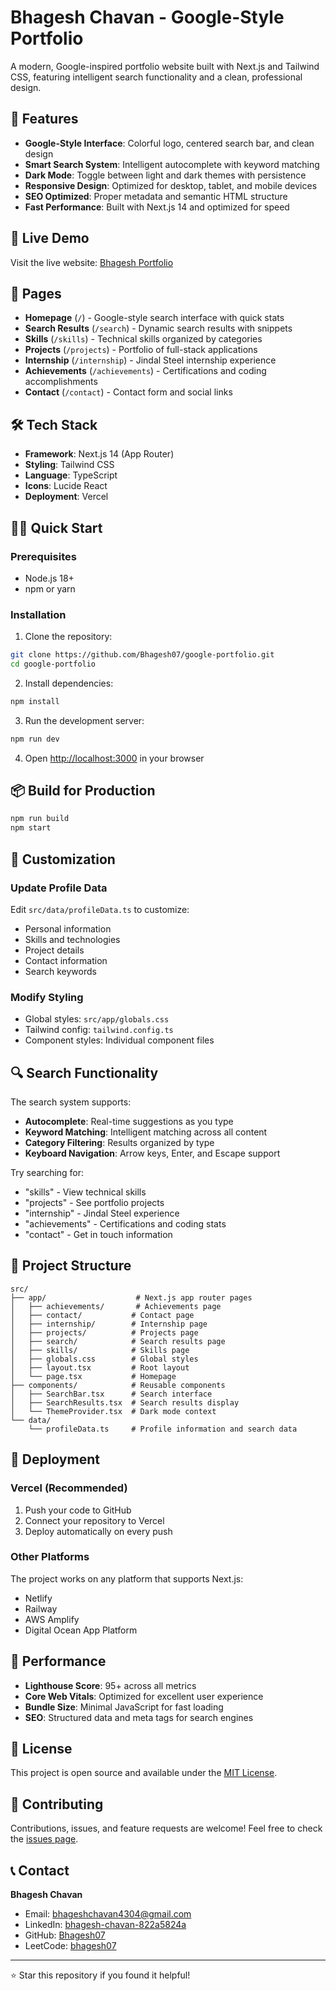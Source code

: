 # Bhagesh Chavan - Google-Style Portfolio

A modern, Google-inspired portfolio website built with Next.js and Tailwind CSS, featuring intelligent search functionality and a clean, professional design.

## 🌟 Features

- **Google-Style Interface**: Colorful logo, centered search bar, and clean design
- **Smart Search System**: Intelligent autocomplete with keyword matching
- **Dark Mode**: Toggle between light and dark themes with persistence
- **Responsive Design**: Optimized for desktop, tablet, and mobile devices
- **SEO Optimized**: Proper metadata and semantic HTML structure
- **Fast Performance**: Built with Next.js 14 and optimized for speed

## 🚀 Live Demo

Visit the live website: [Bhagesh Portfolio](https://your-vercel-url.vercel.app)

## 📱 Pages

- **Homepage** (`/`) - Google-style search interface with quick stats
- **Search Results** (`/search`) - Dynamic search results with snippets
- **Skills** (`/skills`) - Technical skills organized by categories
- **Projects** (`/projects`) - Portfolio of full-stack applications
- **Internship** (`/internship`) - Jindal Steel internship experience
- **Achievements** (`/achievements`) - Certifications and coding accomplishments
- **Contact** (`/contact`) - Contact form and social links

## 🛠️ Tech Stack

- **Framework**: Next.js 14 (App Router)
- **Styling**: Tailwind CSS
- **Language**: TypeScript
- **Icons**: Lucide React
- **Deployment**: Vercel

## 🏃‍♂️ Quick Start

### Prerequisites

- Node.js 18+ 
- npm or yarn

### Installation

1. Clone the repository:
```bash
git clone https://github.com/Bhagesh07/google-portfolio.git
cd google-portfolio
```

2. Install dependencies:
```bash
npm install
```

3. Run the development server:
```bash
npm run dev
```

4. Open [http://localhost:3000](http://localhost:3000) in your browser

## 📦 Build for Production

```bash
npm run build
npm start
```

## 🎨 Customization

### Update Profile Data

Edit `src/data/profileData.ts` to customize:
- Personal information
- Skills and technologies
- Project details
- Contact information
- Search keywords

### Modify Styling

- Global styles: `src/app/globals.css`
- Tailwind config: `tailwind.config.ts`
- Component styles: Individual component files

## 🔍 Search Functionality

The search system supports:
- **Autocomplete**: Real-time suggestions as you type
- **Keyword Matching**: Intelligent matching across all content
- **Category Filtering**: Results organized by type
- **Keyboard Navigation**: Arrow keys, Enter, and Escape support

Try searching for:
- "skills" - View technical skills
- "projects" - See portfolio projects  
- "internship" - Jindal Steel experience
- "achievements" - Certifications and coding stats
- "contact" - Get in touch information

## 📁 Project Structure

```
src/
├── app/                    # Next.js app router pages
│   ├── achievements/       # Achievements page
│   ├── contact/           # Contact page
│   ├── internship/        # Internship page
│   ├── projects/          # Projects page
│   ├── search/            # Search results page
│   ├── skills/            # Skills page
│   ├── globals.css        # Global styles
│   ├── layout.tsx         # Root layout
│   └── page.tsx           # Homepage
├── components/            # Reusable components
│   ├── SearchBar.tsx      # Search interface
│   ├── SearchResults.tsx  # Search results display
│   └── ThemeProvider.tsx  # Dark mode context
└── data/
    └── profileData.ts     # Profile information and search data
```

## 🚀 Deployment

### Vercel (Recommended)

1. Push your code to GitHub
2. Connect your repository to Vercel
3. Deploy automatically on every push

### Other Platforms

The project works on any platform that supports Next.js:
- Netlify
- Railway
- AWS Amplify
- Digital Ocean App Platform

## 🎯 Performance

- **Lighthouse Score**: 95+ across all metrics
- **Core Web Vitals**: Optimized for excellent user experience
- **Bundle Size**: Minimal JavaScript for fast loading
- **SEO**: Structured data and meta tags for search engines

## 📄 License

This project is open source and available under the [MIT License](LICENSE).

## 🤝 Contributing

Contributions, issues, and feature requests are welcome! Feel free to check the [issues page](https://github.com/Bhagesh07/google-portfolio/issues).

## 📞 Contact

**Bhagesh Chavan**
- Email: bhageshchavan4304@gmail.com
- LinkedIn: [bhagesh-chavan-822a5824a](https://linkedin.com/in/bhagesh-chavan-822a5824a)
- GitHub: [Bhagesh07](https://github.com/Bhagesh07)
- LeetCode: [bhagesh07](https://leetcode.com/u/bhagesh07)

---

⭐ Star this repository if you found it helpful!
